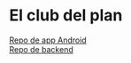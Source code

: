 # El club del plan

[Repo de app Android](https://github.com/alba-97/ceibo-front)\
[Repo de backend](https://github.com/alba-97/ceibo-back)
